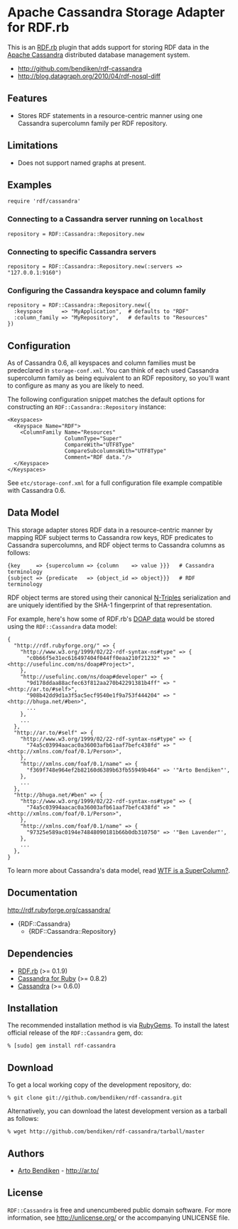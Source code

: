 Apache Cassandra Storage Adapter for RDF.rb
===========================================

This is an [RDF.rb][] plugin that adds support for storing RDF data in the
[Apache Cassandra][Cassandra] distributed database management system.

* <http://github.com/bendiken/rdf-cassandra>
* <http://blog.datagraph.org/2010/04/rdf-nosql-diff>

Features
--------

* Stores RDF statements in a resource-centric manner using one Cassandra
  supercolumn family per RDF repository.

Limitations
-----------

* Does not support named graphs at present.

Examples
--------

    require 'rdf/cassandra'

### Connecting to a Cassandra server running on `localhost`

    repository = RDF::Cassandra::Repository.new

### Connecting to specific Cassandra servers

    repository = RDF::Cassandra::Repository.new(:servers => "127.0.0.1:9160")

### Configuring the Cassandra keyspace and column family

    repository = RDF::Cassandra::Repository.new({
      :keyspace      => "MyApplication",  # defaults to "RDF"
      :column_family => "MyRepository",   # defaults to "Resources"
    })

Configuration
-------------

As of Cassandra 0.6, all keyspaces and column families must be predeclared
in `storage-conf.xml`. You can think of each used Cassandra supercolumn
family as being equivalent to an RDF repository, so you'll want to configure
as many as you are likely to need.

The following configuration snippet matches the default options for constructing
an `RDF::Cassandra::Repository` instance:

    <Keyspaces>
      <Keyspace Name="RDF">
        <ColumnFamily Name="Resources"
                      ColumnType="Super"
                      CompareWith="UTF8Type"
                      CompareSubcolumnsWith="UTF8Type"
                      Comment="RDF data."/>
      </Keyspace>
    </Keyspaces>

See `etc/storage-conf.xml` for a full configuration file example compatible
with Cassandra 0.6.

Data Model
----------

This storage adapter stores RDF data in a resource-centric manner by mapping
RDF subject terms to Cassandra row keys, RDF predicates to Cassandra
supercolumns, and RDF object terms to Cassandra columns as follows:

    {key     => {supercolumn => {column    => value }}}   # Cassandra terminology
    {subject => {predicate   => {object_id => object}}}   # RDF terminology

RDF object terms are stored using their canonical [N-Triples][]
serialization and are uniquely identified by the SHA-1 fingerprint of that
representation.

For example, here's how some of RDF.rb's [DOAP data][RDF.rb DOAP] would be
stored using the `RDF::Cassandra` data model:

    {
      "http://rdf.rubyforge.org/" => {
        "http://www.w3.org/1999/02/22-rdf-syntax-ns#type" => {
          "c0b66f5e31ec616497404f044ff0eaa210f21232" => "<http://usefulinc.com/ns/doap#Project>",
        },
        "http://usefulinc.com/ns/doap#developer" => {
          "9d178ddaa88acfec63f812aa270b42291381b4ff" => "<http://ar.to/#self>",
          "908b42dd9d1a3f5ac5ecf9540e1f9a753f444204" => "<http://bhuga.net/#ben>",
          ...
        },
        ...
      },
      "http://ar.to/#self" => {
        "http://www.w3.org/1999/02/22-rdf-syntax-ns#type" => {
          "74a5c03994aacac0a36003afb61aaf7befc438fd" => "<http://xmlns.com/foaf/0.1/Person>",
        },
        "http://xmlns.com/foaf/0.1/name" => {
          "f369f748e964ef2b82160d6389b63fb55949b464" => '"Arto Bendiken"',
        },
        ...
      },
      "http://bhuga.net/#ben" => {
        "http://www.w3.org/1999/02/22-rdf-syntax-ns#type" => {
          "74a5c03994aacac0a36003afb61aaf7befc438fd" => "<http://xmlns.com/foaf/0.1/Person>",
        },
        "http://xmlns.com/foaf/0.1/name" => {
          "97325e589ac0194e74848090181b66b0db310750" => '"Ben Lavender"',
        },
        ...
      },
    }

To learn more about Cassandra's data model, read [WTF is a SuperColumn?][WTF].

Documentation
-------------

<http://rdf.rubyforge.org/cassandra/>

* {RDF::Cassandra}
  * {RDF::Cassandra::Repository}

Dependencies
------------

* [RDF.rb](http://rubygems.org/gems/rdf) (>= 0.1.9)
* [Cassandra for Ruby](http://rubygems.org/gems/cassandra) (>= 0.8.2)
* [Cassandra][] (>= 0.6.0)

Installation
------------

The recommended installation method is via [RubyGems](http://rubygems.org/).
To install the latest official release of the `RDF::Cassandra` gem, do:

    % [sudo] gem install rdf-cassandra

Download
--------

To get a local working copy of the development repository, do:

    % git clone git://github.com/bendiken/rdf-cassandra.git

Alternatively, you can download the latest development version as a tarball
as follows:

    % wget http://github.com/bendiken/rdf-cassandra/tarball/master

Authors
-------

* [Arto Bendiken](mailto:arto.bendiken@gmail.com) - <http://ar.to/>

License
-------

`RDF::Cassandra` is free and unencumbered public domain software. For more
information, see <http://unlicense.org/> or the accompanying UNLICENSE file.

[RDF.rb]:      http://rdf.rubyforge.org/
[RDF.rb DOAP]: http://rdf.rubyforge.org/doap.ttl
[Cassandra]:   http://cassandra.apache.org/
[N-Triples]:   http://blog.datagraph.org/2010/03/grepping-ntriples
[WTF]:         http://arin.me/blog/wtf-is-a-supercolumn-cassandra-data-model
